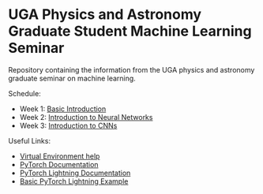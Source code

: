 # UGA Physics and Astronomy Graduate Student Machine Learning Seminar
Repository containing the information from the UGA physics and astronomy graduate seminar on machine learning.


Schedule:

* Week 1: [Basic Introduction](https://github.com/j-p-terry/uga_grad_physics_ml/blob/main/Notebooks/basic_ml_intro.ipynb)
* Week 2: [Introduction to Neural Networks](https://github.com/j-p-terry/uga_grad_physics_ml/blob/main/Notebooks/intro_to_neural_networks.ipynb)
* Week 3: [Introduction to CNNs](https://github.com/j-p-terry/uga_grad_physics_ml/blob/main/Notebooks/intro_to_cnns.ipynb)

Useful Links:

* [Virtual Environment help](https://www.geeksforgeeks.org/set-up-virtual-environment-for-python-using-anaconda/)
* [PyTorch Documentation](https://pytorch.org/)
* [PyTorch Lightning Documentation](https://lightning.ai/docs/pytorch/stable/)
* [Basic PyTorch Lightning Example](https://lightning.ai/docs/pytorch/latest/starter/introduction.html)